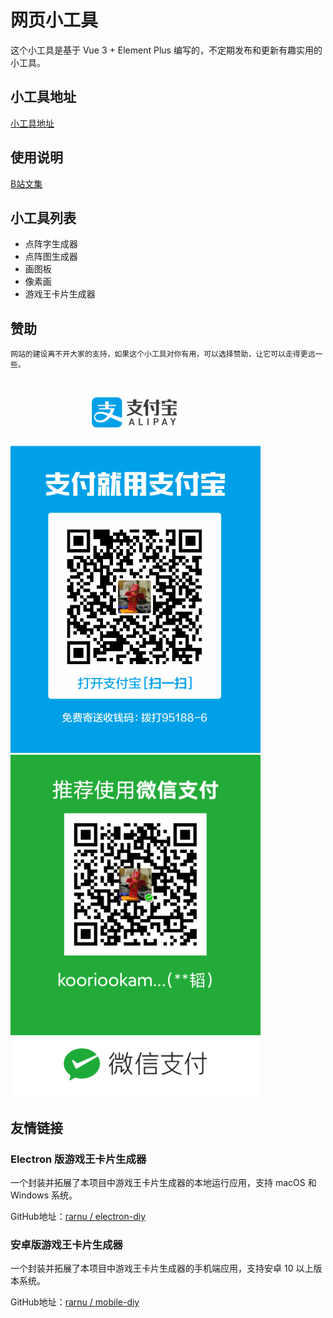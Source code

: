 # 网页小工具

这个小工具是基于 Vue 3 + Element Plus 编写的，不定期发布和更新有趣实用的小工具。

## 小工具地址

[小工具地址](https://tools.kooriookami.top)

## 使用说明

[B站文集](https://www.bilibili.com/read/readlist/rl314448)

## 小工具列表

* 点阵字生成器
* 点阵图生成器
* 画图板
* 像素画
* 游戏王卡片生成器

## 赞助

    网站的建设离不开大家的支持，如果这个小工具对你有用，可以选择赞助，让它可以走得更远一些。

![支付宝收款码](./src/assets/image/ali-qr.jpg)
![微信收款码](./src/assets/image/wx-qr.png)

## 友情链接

### Electron 版游戏王卡片生成器

一个封装并拓展了本项目中游戏王卡片生成器的本地运行应用，支持 macOS 和 Windows 系统。

GitHub地址：[rarnu / electron-diy](https://github.com/rarnu/electron-diy)

### 安卓版游戏王卡片生成器

一个封装并拓展了本项目中游戏王卡片生成器的手机端应用，支持安卓 10 以上版本系统。

GitHub地址：[rarnu / mobile-diy](https://github.com/rarnu/mobile-diy)
